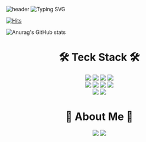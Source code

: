 ![header](https://capsule-render.vercel.app/api?type=Waving&color=timeGradient&height=230&section=header&text=JangTaekJin&fontAlign=75&fontAlignY=40&desc=FrontEnd&descAlign=93&descAlignY=55&animation=twinkling)
![Typing SVG](https://readme-typing-svg.herokuapp.com/?lines=Hello+There!👋;Welcome+To+My+Github&height=45&size=32&color=BLUE)

[![Hits](https://hits.seeyoufarm.com/api/count/incr/badge.svg?url=https%3A%2F%2Fgithub.com%2FTaekJinJang&count_bg=%235F81F9&title_bg=%234678FF&icon=&icon_color=%23E7E7E7&title=hits&edge_flat=false)](https://hits.seeyoufarm.com)

![Anurag's GitHub stats](https://github-readme-stats.vercel.app/api?username=TaekJinJang&show_icons=true&theme=tokyonight)
<div align=center>
<h1> 🛠 Teck Stack 🛠</h1>



<img src="https://img.shields.io/badge/JavaScript-F7DF1E?style=for-the-badge&logo=JavaScript&logoColor=white"/> <img src="https://img.shields.io/badge/HTML-E34F26?style=for-the-badge&logo=HTML5&logoColor=white"/> <img src="https://img.shields.io/badge/CSS-1572B6?style=for-the-badge&logo=CSS3&logoColor=white"/>  <img src="https://img.shields.io/badge/TypeScript-3178C6?style=for-the-badge&logo=TypeScript&logoColor=white"/>
<br />
<img src="https://img.shields.io/badge/React-61DAFB?style=for-the-badge&logo=React&logoColor=white"/>  <img src="https://img.shields.io/badge/Redux-764ABC?style=for-the-badge&logo=Redux&logoColor=white"/> <img src="https://img.shields.io/badge/StyledComponents-DB7093?style=for-the-badge&logo=styledComponents&logoColor=white"/> <img src="https://img.shields.io/badge/SASS-CC6699?style=for-the-badge&logo=SASS&logoColor=white"/>
<br />
<img src="https://img.shields.io/badge/Node.js-339933?style=for-the-badge&logo=Node.js&logoColor=white"/>  <img src="https://img.shields.io/badge/MySQL-4479A1?style=for-the-badge&logo=MySQL&logoColor=white"/>




<h1>🎳 About Me 🎳</h1>
  <a href="https://velog.io/@taek_jini"><img src="https://img.shields.io/badge/Velog-11B48A?style=for-the-badge&logo=Vimeo&logoColor=white&link=https://velog.io/@kyu0918"/></a> <a href="https://steep-cereal-358.notion.site/4f449ec53c7944f9a0d49a7e366e875d?v=01eecb9fde4348ebb1c234a2f81912ed"><img src="https://img.shields.io/badge/Notion-000000?style=for-the-badge&logo=Notion&logoColor=white"/></a>
  </div>

<!--
**TaekJinJang/TaekJinJang** is a ✨ _special_ ✨ repository because its `README.md` (this file) appears on your GitHub profile.

Here are some ideas to get you started:

- 🔭 I’m currently working on ...
- 🌱 I’m currently learning ...
- 👯 I’m looking to collaborate on ...
- 🤔 I’m looking for help with ...
- 💬 Ask me about ...
- 📫 How to reach me: ...
- 😄 Pronouns: ...
- ⚡ Fun fact: ...
-->
